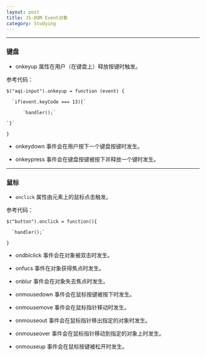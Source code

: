 ```yaml
---
layout: post
title: JS-DOM Event对象
category: Studying
---
```


---

### 键盘

+ onkeyup 属性在用户（在键盘上）释放按键时触发。

参考代码：

  `$("aqi-input").onkeyup = function (event) {`

	  `if(event.keyCode === 13){`

		  `handler();`

	`}`

 `}`

+ onkeydown 事件会在用户按下一个键盘按键时发生。

+ onkeypress 事件会在键盘按键被按下并释放一个键时发生。

---

### 鼠标

+ `onclick` 属性由元素上的鼠标点击触发。

参考代码：

`$("button").onclick = function(){`

	  `handler();`

  `}`


+ ondblclick 事件会在对象被双击时发生。

+ onfucs 事件在对象获得焦点时发生。

+ onblur 事件会在对象失去焦点时发生。

+ onmousedown 事件会在鼠标按键被按下时发生。

+ onmousemove 事件会在鼠标指针移动时发生。

+ onmouseout 事件会在鼠标指针移出指定的对象时发生。

+ onmouseover 事件会在鼠标指针移动到指定的对象上时发生。

+ onmouseup 事件会在鼠标按键被松开时发生。

